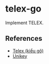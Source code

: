 # telex-go

Implement TELEX.

## References

- [Telex (kiểu gõ)](<https://vi.wikipedia.org/wiki/Telex_(ki%E1%BB%83u_g%C3%B5)>)
- [Unikey](https://www.unikey.org/support/ukmanual.html#telex)
